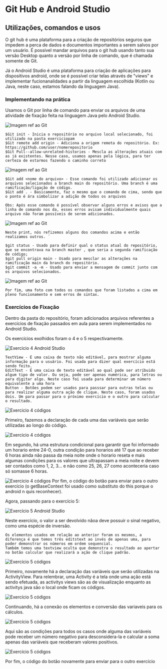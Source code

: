 # Git Hub e Android Studio
## Utilizações, comandos e usos

O git hub é uma plataforma para a criação de repositórios seguros que impedem a perca de dados e documentos importantes a serem salvos por um usuário. É possível mandar arquivos para o git hub usando tanto sua versão Desktop quanto a versão por linha de comando, que é chamada somente de Git.

Já o Android Studio é uma plataforma para criação de aplicações para dispositivos android, onde se é possível criar telas através de "views" e implementar fucionanalidades a partir da linguagem escolhida (Kotlin ou Java, neste caso, estamos falando da linguagem Java).

### Implementando na prática 
Usamos o Git por linha de comando para enviar os arquivos de uma atividade de fixação feita na linguagem Java pelo Android Studio. 

![Imagem ref ao Git][def]

[def]: image/image.png

```
$Git init - Inicia o repositório no arquivo local selecionado, foi utilizado na pasta exerciciopam
$Git remote add origin - Adiciona a origem remota do repositório. Ex: https://github.com/user/nomerepositorio
$Git Pull--allow-unrelated-histories - Mescla as alterações atuais com as já existentes. Nesse caso, usamos apenas pela lógica, para ter certeza de estarmos fazendo o caminho correto
```
![Imagem ref ao Git][def2]

[def2]: image/image2.png  

```
$Git add <nome do arquivo> - Esse comando foi utilizado adicionar os arquivos selecionados a branch main do repositório. Uma branch é uma ramificação/ligação de código. 
$Git add . - Basicamente, faz o mesmo que o comando de cima, sendo que o ponto é ára simbolizar a adição de todos os arquivos

Obs: Após esse comando é possível observar alguns erros e avisos que a linha de comando nos da, esses erros avisam individualmente quais arquivo não foram possíveis de serem adicionados. 
```
![Imagem ref ao Git][def3]

[def3]: image/image3.png

```
Neste print, nós refizemos alguns dos comandos acima e então realizamos outros. ´

$git status - Usado para definir qual o status atual do repositório, que se encontrava na branch master , que seria a segunda ramificação de código;
$git pull origin main - Usado para mesclar as alterações na ramificação main da branch do repositório. 
$git commit -a -m - Usado para enviar a mensagem de commit junto com os arquivos selecionados.
```
![Imagem ref ao Git][def4]

[def4]: image/image4.png

```
Por fim, uma foto com todos os comandos que foram listados a cima em pleno funcionamento e sem erros de sintax.
```

### Exercícios de Fixação
Dentro da pasta do repositório, foram adicionados arquivos referentes a exercícios de fixação passados em aula para serem implementados no Android Studio.

Os exercícios exolhidos foram o 4 e o 5 respectivamente.

![Exercicio 4 Android Studio][def5]

[def5]: image/imageas1.png

```
TextView - É uma caixa de texto não editável, para mostrar alguma informação para o usuário. Foi usada para dizer qual exercício está sendo feito.
EditText - É uma caixa de texto editável ao qual pode ser atríbuido algum tipo de valor. Ou seja, pode ser apenas numérica, para letras ou para digitar algo. Neste caso foi usada para determinar um número equivalente a uma hora
Button - Botões podem ser usados para passsar para outras telas ou para realizar alguma outra ação de clique. Neste caso, foram usados dois. Um para passar para o próximo exercício e o outro para calcular o resultado.
```

![Exercicio 4 códigos][def6]

[def6]: image/imageas2.png

Primeiro, fazemos a declaração de cada uma das variáveis que serão utilizadas ao longo do código. 

![Exercicio 4 códigos][def7]

[def7]: image/imageas3.png

Em segundo, há uma estrutura condicional  para garantir que foi informado um horario entre 24-0, outra condição para horarios até 17 que ao receber 6 horas ainda não passa da meia noite onde o horario reseta e mais algumas condições para os valores que ultrapassam a meia noite e devem ser contados como 1, 2, 3... e não como 25, 26, 27 como aconteceria caso só somasse 6 horas.

![Exercicio 4 códigos](imageas4.png)
 Por fim, o código do botão para enviar para o outro exercício (o getBaseContext foi usado como substituto do this porque o android n quis reconhecer).

Agora, passando para o exercício 5: 

![Exercício 5 Android Studio][def8]

[def8]: image/imageas5.png

Neste exercício, o valor a ser devolvido nãoa deve possuir o sinal negativo, como uma espécie de inversão. 

```
Os elementos usados em relação ao anterior foram os mesmos, a diferença é que temos três editstext ao invés de apenas uma, para poder demonstrar os números em ordem sequencial. 
Também temos uma textview oculta que demonstra o resultado ao apertar no botão calcular que realizará a ação de clique padrão. 
```
![Exercício 5 códigos][def9]


[def9]: image/imageas6.png

Primeiro, novamente há a declaração das variáveis que serão utilizadas na ActivityView. Para relembrar, uma Activity é a tela onde uma ação está sendo efetuada, as activitys views são as de visualização enquanto as activitys java são o local onde ficam os códigos. 

![Exercício 5 códigos][def10]


[def10]: image/imageas7.png

 Continuando, há  a conexão os elementos e conversão das variaveis para os cálculos. 

 ![Exercício 5 códigos][def11]

[def11]: image/imageas8.png

Aqui são as condições para todos os casos onde alguma das variáveis pode receber um número negativo para desconsidera-la e calcular a soma apenas das variáveis que receberam valores positivos. 

![Exercício 5 códigos][def12]

[def12]: image/imageas9.png

Por fim, o código do botão novamente para enviar para o outro exercício